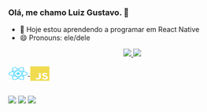 ### Olá, me chamo Luiz Gustavo. 👋

- 🌱 Hoje estou aprendendo a programar em React Native
- 😄 Pronouns: ele/dele

<div align="center">
  <a href="https://github.com/luizgustavofs">
  <img height="180em" src="https://github-readme-stats.vercel.app/api?username=luizgustavofs&show_icons=true&theme=highcontrast&include_all_commits=true&count_private=true"/>
  <img height="180em" src="https://github-readme-stats.vercel.app/api/top-langs/?username=luizgustavofs&layout=compact&langs_count=7&theme=highcontrast"/>
</div>

<div style="display: inline_block"><br>
  <img align="center" falt="Rafa-React" height="30" width="40" src="https://raw.githubusercontent.com/devicons/devicon/master/icons/react/react-original.svg">
  <img align="center" alt="Rafa-Js" height="30" width="40" src="https://raw.githubusercontent.com/devicons/devicon/master/icons/javascript/javascript-plain.svg">
</div>
  
 ##
  
<div> 
    <a href="https://www.instagram.com/imedge_/" target="_blank"><img src="https://img.shields.io/badge/-Instagram-%23E4405F?style=for-the-badge&logo=instagram&logoColor=white" target="_blank"></a>
  <a href = "mailto:luizgustavofernandes16@gmail.com"><img src="https://img.shields.io/badge/-Gmail-%23333?style=for-the-badge&logo=gmail&logoColor=white" target="_blank"></a>
  <a href="https://www.linkedin.com/in/luiz-gustavo-fernandes-da-silva-b65956220/" target="_blank"><img src="https://img.shields.io/badge/-LinkedIn-%230077B5?style=for-the-badge&logo=linkedin&logoColor=white" target="_blank"></a> 
  </div>
